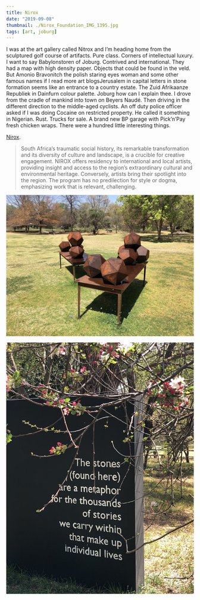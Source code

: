 ```yaml
---
title: Nirox
date: "2019-09-08"
thumbnail: ./Nirox_Foundation_IMG_1395.jpg
tags: [art, joburg]
---
```


I was at the art gallery called Nitrox and I’m heading home from the sculptured golf course of artifacts. Pure class. Corners of intellectual luxury. I want to say Babylonstoren of Joburg. Contrived and international. They had a map with high density paper. Objects that could be found in the veld. But Amonio Bravonitch the polish staring eyes woman and some other famous names if I read more art blogsJerusalem in capital letters in stone formation seems like an entrance to a country estate. The Zuid Afrikaanze Republiek in Dainfurn colour palette. Joburg how can I explain thee. I drove from the cradle of mankind into town on Beyers Naudé. Then driving in the different direction to the middle-aged cyclists. An off duty police officer asked if I was doing Cocaine on restricted property. He called it something in Nigerian. Rust. Trucks for sale. A brand new BP garage with Pick’n’Pay fresh chicken wraps. There were a hundred little interesting things.

[Nirox](https://www.niroxarts.com/).

> South Africa’s traumatic social history, its remarkable transformation and its diversity of culture and landscape, is a
> crucible for creative engagement. NIROX offers residency to international and local artists, providing insight and
> access to the region’s extraordinary cultural and environmental heritage. Conversely, artists bring their spotlight
> into the region. The program has no predilection for style or dogma, emphasizing work that is relevant, challenging.

![Scupture](./Nirox_Geometriic.jpg)

![Scupture](./Nirox_Sculture_Park_IMG_1399.jpg)
